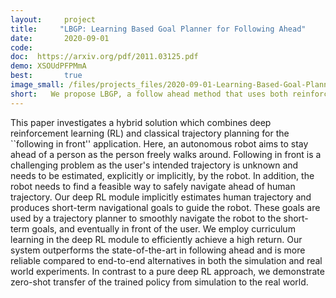 ```yaml
---
layout:     project
title:     "LBGP: Learning Based Goal Planner for Following Ahead"
date:       2020-09-01
code:
doc:  https://arxiv.org/pdf/2011.03125.pdf
demo: XSOUdPFPMmA
best:       true
image_small: /files/projects_files/2020-09-01-Learning-Based-Goal-Planner-for-Following-Ahead.png
short:   We propose LBGP, a follow ahead method that uses both reinforcement learning and point based navigation. We address the limitations of classical methods and end-to-end approaches by combining Deep RL and classical motion planner
---
```

This paper investigates a hybrid solution which combines deep reinforcement learning (RL) and classical trajectory planning for the ``following in front'' application. Here, an autonomous robot aims to stay ahead of a person as the person freely walks around. Following in front is a challenging problem as the user's intended trajectory is unknown and needs to be estimated, explicitly or implicitly, by the robot. In addition, the robot needs to find a feasible way to safely navigate ahead of human trajectory. Our deep RL module implicitly estimates human trajectory and produces short-term navigational goals to guide the robot. These goals are used by a trajectory planner to smoothly navigate the robot to the short-term goals, and eventually in front of the user. We employ curriculum learning in the deep RL module to efficiently achieve a high return. Our system outperforms the state-of-the-art in following ahead and is more reliable compared to  end-to-end alternatives in both the simulation and real world experiments. In contrast to a pure deep RL approach, we demonstrate zero-shot transfer of the trained policy from simulation to the real world.
